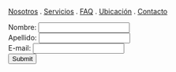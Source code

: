 [Nosotros](./nosotros.md) . [Servicios](./servicios.md) . [FAQ](FAQ.md) . [Ubicación](ubicacion.md) . [Contacto](./contacto.md)

<form action="https://formspree.io/f/xzboaryp" method="post">
Nombre: <input type="text" name="name"><br>
Apellido: <input type="text" name="name"><br> 
E-mail: <input type="text" name="email"><br>
<input type="submit">
</form>
